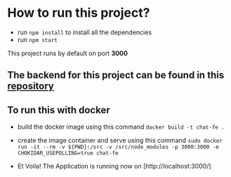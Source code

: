 # How to run this project?

- run `npm install` to install all the dependencies
- run `npm start`

This project runs by default on port **3000**

## The backend for this project can be found in this [repository](https://github.com/SalmaRagab/chat-application-backend)

## To run this with docker

- build the docker image using this command `docker build -t chat-fe .`
- create the image container and serve using this command `sudo docker run -it --rm -v ${PWD}:/src -v /src/node_modules -p 3000:3000 -e CHOKIDAR_USEPOLLING=true chat-fe`

- Et Voila! The Application is running now on [http://localhost:3000/]
